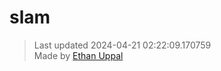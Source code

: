 <!-- THIS FILE IS GENERATED AUTOMATICALLY. -->
<!-- DO NOT EDIT THIS FILE. -->
<!-- EDIT README.md.build INSTEAD. -->
# slam 

> Last updated 2024-04-21 02:22:09.170759  
> Made by [Ethan Uppal](https://www.ethanuppal.com)

